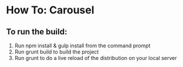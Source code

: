 How To: Carousel
================

To run the build:
-----------------
 1. Run npm install & gulp install from the command prompt
 2. Run grunt build to build the project 
 3. Run grunt to do a live reload of the distribution on your local server
